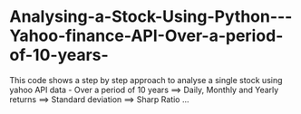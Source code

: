 # Analysing-a-Stock-Using-Python---Yahoo-finance-API-Over-a-period-of-10-years-
This code shows a step by step approach to analyse a single stock using yahoo API data - Over a period of 10 years ==> Daily, Monthly and Yearly returns ==> Standard deviation ==> Sharp Ratio ... 
